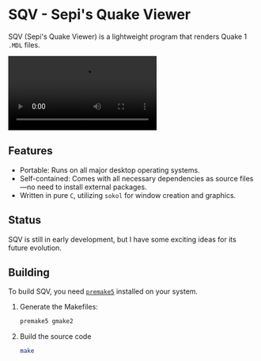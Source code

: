 # SQV - Sepi's Quake Viewer

SQV (Sepi's Quake Viewer) is a lightweight program that renders Quake 1 `.MDL` files.  

![showoff](showoff.mov)

## Features  
- Portable: Runs on all major desktop operating systems.  
- Self-contained: Comes with all necessary dependencies as source files—no need to install external packages.  
- Written in pure `C`, utilizing `sokol` for window creation and graphics.  

## Status  
SQV is still in early development, but I have some exciting ideas for its future evolution.  

## Building  
To build SQV, you need [`premake5`](https://premake.github.io/) installed on your system.  

1. Generate the Makefiles:  
   ```sh
   premake5 gmake2
   ```

2. Build the source code
   ```sh
   make
   ```

